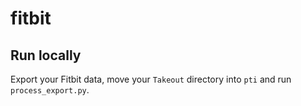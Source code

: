 # fitbit

## Run locally
Export your Fitbit data, move your `Takeout` directory into `pti` and run `process_export.py`.